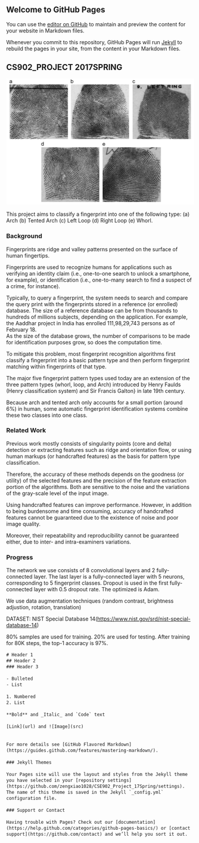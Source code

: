 ## Welcome to GitHub Pages

You can use the [editor on GitHub](https://github.com/zengxiao1028/CSE902_Project_17Spring/edit/master/README.md) to maintain and preview the content for your website in Markdown files.

Whenever you commit to this repository, GitHub Pages will run [Jekyll](https://jekyllrb.com/) to rebuild the pages in your site, from the content in your Markdown files.

## CS902_PROJECT 2017SPRING

![Image](proposal/fig/Fingerprint_classes.png)

This project aims to classify a fingerprint into one of the following type:
(a) Arch (b) Tented Arch (c) Left Loop (d) Right Loop (e) Whorl.

### Background

Fingerprints are ridge and valley patterns presented on the surface of human fingertips.

Fingerprints are used to recognize humans for applications such as verifying an identity claim (i.e., one-to-one search to  unlock a smartphone, for example), or identification (i.e., one-to-many search to find a suspect of a crime, for instance).

Typically, to query a fingerprint, the system needs to search and compare the query print with the fingerprints stored in a reference (or enrolled) database.  The size of a reference database can be from thousands to hundreds of millions subjects, depending on the application. For example, the Aaddhar project in India has enrolled 111,98,29,743 persons as of February 18.  
As the size of the database grows, the number of comparisons to be made for identification purposes grow, so does the computation time.

To mitigate this problem, most fingerprint recognition algorithms first classify a fingerprint into a basic pattern type and then perform fingerprint matching within fingerprints of that type.

The major five fingerprint pattern types used today are an extension of the three pattern types (whorl, loop, and Arch) introduced by Henry Faulds (Henry classification system) and Sir Francis Galton} in late 19th century. 

Because arch and tented arch only accounts for a small portion (around 6\%) in human, some automatic fingerprint identification systems combine these two classes into one class.

### Related Work
Previous work mostly consists of singularity points (core and delta) detection or extracting features such as ridge and orientation flow, or using human markups (or handcrafted features) as the basis for pattern type classification. 

Therefore, the accuracy of these methods depends on the goodness (or utility) of the selected features and the precision of the feature extraction portion of the algorithms. Both are sensitive to the noise and the variations of the gray-scale level of the input image.  

Using handcrafted features can improve performance.  However, in addition to being burdensome and time consuming, accuracy of handcrafted features cannot be guaranteed due to the existence of noise and poor image quality. 

Moreover, their repeatability and reproducibility cannot be guaranteed either, due to inter- and intra-examiners variations.  

### Progress

The network we use consists of 8 convolutional layers and 2 fully-connected layer. The last layer is a fully-connected layer with 5 neurons, corresponding to 5 fingerprint classes. Dropout is used in the first fully-connected layer with 0.5 dropout rate. The optimized is Adam.

We use data augmentation techniques (random contrast, brightness adjustion, rotation, translation)

DATASET: NIST Special Database 14(https://www.nist.gov/srd/nist-special-database-14)

80% samples are used for training. 20% are used for testing.
After training for 80K steps, the top-1 accuracy is 97%.


```
# Header 1
## Header 2
### Header 3

- Bulleted
- List

1. Numbered
2. List

**Bold** and _Italic_ and `Code` text

[Link](url) and ![Image](src)


For more details see [GitHub Flavored Markdown](https://guides.github.com/features/mastering-markdown/).

### Jekyll Themes

Your Pages site will use the layout and styles from the Jekyll theme you have selected in your [repository settings](https://github.com/zengxiao1028/CSE902_Project_17Spring/settings). The name of this theme is saved in the Jekyll `_config.yml` configuration file.

### Support or Contact

Having trouble with Pages? Check out our [documentation](https://help.github.com/categories/github-pages-basics/) or [contact support](https://github.com/contact) and we’ll help you sort it out.
